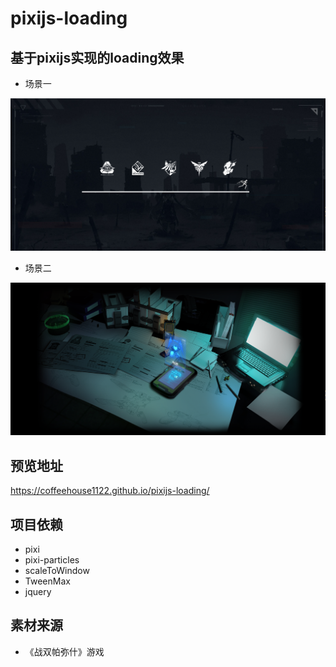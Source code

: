 # pixijs-loading

## 基于pixijs实现的loading效果

- 场景一

<img src="./images/loading.png" width="600" alt="loading" />

- 场景二

<img src="./images/readyMode.png" width="600" alt="loading" />

## 预览地址

<a href="https://coffeehouse1122.github.io/pixijs-loading/" target="_blank">https://coffeehouse1122.github.io/pixijs-loading/</a>

## 项目依赖

- pixi
- pixi-particles
- scaleToWindow
- TweenMax
- jquery

## 素材来源

- 《战双帕弥什》游戏






